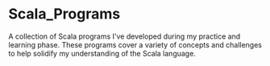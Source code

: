 # Scala_Programs
A collection of Scala programs I've developed during my practice and learning phase. These programs cover a variety of concepts and challenges to help solidify my understanding of the Scala language.
